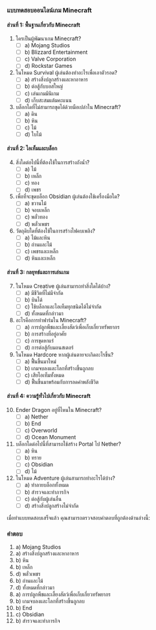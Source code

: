 ### แบบทดสอบออนไลน์เกม Minecraft

#### ส่วนที่ 1: พื้นฐานเกี่ยวกับ Minecraft
1. ใครเป็นผู้พัฒนาเกม Minecraft?
   - [ ] a) Mojang Studios  
   - [ ] b) Blizzard Entertainment  
   - [ ] c) Valve Corporation  
   - [ ] d) Rockstar Games

2. ในโหมด Survival ผู้เล่นต้องทำอะไรเพื่อเอาตัวรอด?
   - [ ] a) สร้างสิ่งปลูกสร้างและหาอาหาร  
   - [ ] b) ต่อสู้กับบอสใหญ่  
   - [ ] c) เล่นเกมมินิเกม  
   - [ ] d) เก็บสะสมแต้มคะแนน

3. บล็อกใดที่ไม่สามารถขุดได้ด้วยมือเปล่าใน Minecraft?
   - [ ] a) ดิน  
   - [ ] b) หิน  
   - [ ] c) ไม้  
   - [ ] d) ใบไม้

#### ส่วนที่ 2: ไอเท็มและบล็อก
4. สิ่งใดต่อไปนี้ที่ต้องใช้ในการสร้างถังน้ำ?
   - [ ] a) ไม้  
   - [ ] b) เหล็ก  
   - [ ] c) ทอง  
   - [ ] d) เพชร

5. เพื่อที่จะขุดบล็อก Obsidian ผู้เล่นต้องใช้เครื่องมือใด?
   - [ ] a) ขวานไม้  
   - [ ] b) จอบเหล็ก  
   - [ ] c) พลั่วทอง  
   - [ ] d) พลั่วเพชร

6. วัตถุดิบใดที่ต้องใช้ในการสร้างไฟคบเพลิง?
   - [ ] a) ไม้และหิน  
   - [ ] b) ถ่านและไม้  
   - [ ] c) เพชรและเหล็ก  
   - [ ] d) หินและเหล็ก

#### ส่วนที่ 3: กลยุทธ์และการเล่นเกม
7. ในโหมด Creative ผู้เล่นสามารถทำสิ่งใดได้บ้าง?
   - [ ] a) มีชีวิตที่ไม่มีจำกัด  
   - [ ] b) บินได้  
   - [ ] c) ใช้บล็อกและไอเท็มทุกชนิดได้ไม่จำกัด  
   - [ ] d) ทั้งหมดที่กล่าวมา

8. อะไรคือการทำฟาร์มใน Minecraft?
   - [ ] a) การปลูกพืชและเลี้ยงสัตว์เพื่อเก็บเกี่ยวทรัพยากร  
   - [ ] b) การสร้างที่อยู่อาศัย  
   - [ ] c) การขุดหาแร่  
   - [ ] d) การต่อสู้กับมอนสเตอร์

9. ในโหมด Hardcore หากผู้เล่นตายจะเกิดอะไรขึ้น?
   - [ ] a) ฟื้นขึ้นมาใหม่  
   - [ ] b) เกมจบลงและโลกที่สร้างขึ้นถูกลบ  
   - [ ] c) เสียไอเท็มทั้งหมด  
   - [ ] d) ฟื้นขึ้นมาพร้อมกับการลดค่าพลังชีวิต

#### ส่วนที่ 4: ความรู้ทั่วไปเกี่ยวกับ Minecraft
10. Ender Dragon อยู่ที่ไหนใน Minecraft?
    - [ ] a) Nether  
    - [ ] b) End  
    - [ ] c) Overworld  
    - [ ] d) Ocean Monument

11. บล็อกใดต่อไปนี้ที่สามารถใช้สร้าง Portal ไป Nether?
    - [ ] a) หิน  
    - [ ] b) ทราย  
    - [ ] c) Obsidian  
    - [ ] d) ไม้

12. ในโหมด Adventure ผู้เล่นสามารถทำอะไรได้บ้าง?
    - [ ] a) ทำลายบล็อกทั้งหมด  
    - [ ] b) สำรวจและทำภารกิจ  
    - [ ] c) ต่อสู้กับผู้เล่นอื่น  
    - [ ] d) สร้างสิ่งปลูกสร้างไม่จำกัด

เมื่อทำแบบทดสอบเสร็จแล้ว คุณสามารถตรวจสอบคำตอบที่ถูกต้องด้านล่างนี้:

### คำตอบ
1. a) Mojang Studios  
2. a) สร้างสิ่งปลูกสร้างและหาอาหาร  
3. b) หิน  
4. b) เหล็ก  
5. d) พลั่วเพชร  
6. b) ถ่านและไม้  
7. d) ทั้งหมดที่กล่าวมา  
8. a) การปลูกพืชและเลี้ยงสัตว์เพื่อเก็บเกี่ยวทรัพยากร  
9. b) เกมจบลงและโลกที่สร้างขึ้นถูกลบ  
10. b) End  
11. c) Obsidian  
12. b) สำรวจและทำภารกิจ
